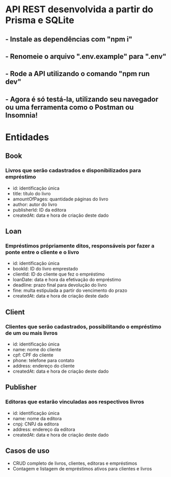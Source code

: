 # API REST desenvolvida a partir do Prisma e SQLite

## - Instale as dependências com "npm i"
## - Renomeie o arquivo ".env.example" para ".env"
## - Rode a API utilizando o comando "npm run dev"
## - Agora é só testá-la, utilizando seu navegador ou uma ferramenta como o Postman ou Insomnia!

# Entidades

## Book
### Livros que serão cadastrados e disponibilizados para empréstimo

- id: identificação única
- title: título do livro
- amountOfPages: quantidade páginas do livro
- author: autor do livro
- publisherId: ID da editora
- createdAt: data e hora de criação deste dado

## Loan
### Empréstimos própriamente ditos, responsáveis por fazer a ponte entre o cliente e o livro

- id: identificação única     
- bookId: ID do livro emprestado
- clientId: ID do cliente que fez o empréstimo
- loanDate: data e hora da efetivação do empréstimo
- deadline: prazo final para devolução do livro
- fine: multa estipulada a partir do vencimento do prazo
- createdAt: data e hora de criação deste dado

## Client
### Clientes que serão cadastrados, possibilitando o empréstimo de um ou mais livros

- id: identificação única
- name: nome do cliente
- cpf: CPF do cliente
- phone: telefone para contato
- address: endereço do cliente
- createdAt: data e hora de criação deste dado

## Publisher
### Editoras que estarão vinculadas aos respectivos livros

- id: identificação única
- name: nome da editora
- cnpj: CNPJ da editora
- address: endereço da editora
- createdAt: data e hora de criação deste dado

## Casos de uso

- CRUD completo de livros, clientes, editoras e empréstimos
- Contagem e listagem de empréstimos ativos para clientes e livros